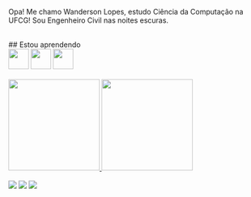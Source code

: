 Opa! Me chamo Wanderson Lopes, estudo Ciência da Computação na UFCG! Sou Engenheiro Civil nas noites escuras.
<br>

<br>
## Estou aprendendo
<br>
<img src="https://cdn.jsdelivr.net/gh/devicons/devicon/icons/java/java-original.svg" width="40" height="40"/> <img src="https://upload.wikimedia.org/wikipedia/commons/thumb/c/c3/Python-logo-notext.svg/1869px-Python-logo-notext.svg.png" width="40" height="40"/> <img src="https://devkico.itexto.com.br/wp-content/uploads/2014/08/spring-boot-project-logo.png" width="40" height="40"/>
<br>
<br>
<div>
<a href="https://github.com/wanderhank">
<img height="180em" src="https://github-readme-stats.vercel.app/api/top-langs/?username=wanderhank&layout=compact&langs_count=7&theme=dracula"/>
<img height="180em" src="https://github-readme-stats.vercel.app/api?username=wanderhank&show_icons=true&theme=dracula&include_all_commits=true&count_private=true"/>
</div>
<br>
<div>
<a href="https://instagram.com/wanderhank" target="_blank"><img src="https://img.shields.io/badge/-Instagram-%23E4405F?style=for-the-badge&logo=instagram&logoColor=white" target="_blank"></a>
<a href = "mailto:contato@wanderhank"><img src="https://img.shields.io/badge/Gmail-D14836?style=for-the-badge&logo=gmail&logoColor=white" target="_blank"></a>
<a href="https://www.linkedin.com/in/wanderhank" target="_blank"><img src="https://img.shields.io/badge/-LinkedIn-%230077B5?style=for-the-badge&logo=linkedin&logoColor=white" target="_blank"></a>   
</div>

